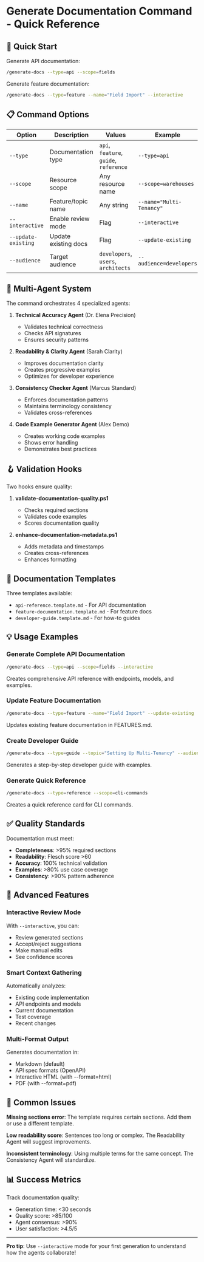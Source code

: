 # Generate Documentation Command - Quick Reference

## 🚀 Quick Start

Generate API documentation:
```bash
/generate-docs --type=api --scope=fields
```

Generate feature documentation:
```bash
/generate-docs --type=feature --name="Field Import" --interactive
```

## 📋 Command Options

| Option | Description | Values | Example |
|--------|-------------|---------|---------|
| `--type` | Documentation type | `api`, `feature`, `guide`, `reference` | `--type=api` |
| `--scope` | Resource scope | Any resource name | `--scope=warehouses` |
| `--name` | Feature/topic name | Any string | `--name="Multi-Tenancy"` |
| `--interactive` | Enable review mode | Flag | `--interactive` |
| `--update-existing` | Update existing docs | Flag | `--update-existing` |
| `--audience` | Target audience | `developers`, `users`, `architects` | `--audience=developers` |

## 🤖 Multi-Agent System

The command orchestrates 4 specialized agents:

1. **Technical Accuracy Agent** (Dr. Elena Precision)
   - Validates technical correctness
   - Checks API signatures
   - Ensures security patterns

2. **Readability & Clarity Agent** (Sarah Clarity)
   - Improves documentation clarity
   - Creates progressive examples
   - Optimizes for developer experience

3. **Consistency Checker Agent** (Marcus Standard)
   - Enforces documentation patterns
   - Maintains terminology consistency
   - Validates cross-references

4. **Code Example Generator Agent** (Alex Demo)
   - Creates working code examples
   - Shows error handling
   - Demonstrates best practices

## 🪝 Validation Hooks

Two hooks ensure quality:

1. **validate-documentation-quality.ps1**
   - Checks required sections
   - Validates code examples
   - Scores documentation quality

2. **enhance-documentation-metadata.ps1**
   - Adds metadata and timestamps
   - Creates cross-references
   - Enhances formatting

## 📝 Documentation Templates

Three templates available:
- `api-reference.template.md` - For API documentation
- `feature-documentation.template.md` - For feature docs
- `developer-guide.template.md` - For how-to guides

## 💡 Usage Examples

### Generate Complete API Documentation
```bash
/generate-docs --type=api --scope=fields --interactive
```
Creates comprehensive API reference with endpoints, models, and examples.

### Update Feature Documentation
```bash
/generate-docs --type=feature --name="Field Import" --update-existing
```
Updates existing feature documentation in FEATURES.md.

### Create Developer Guide
```bash
/generate-docs --type=guide --topic="Setting Up Multi-Tenancy" --audience=developers
```
Generates a step-by-step developer guide with examples.

### Generate Quick Reference
```bash
/generate-docs --type=reference --scope=cli-commands
```
Creates a quick reference card for CLI commands.

## ✅ Quality Standards

Documentation must meet:
- **Completeness**: >95% required sections
- **Readability**: Flesch score >60
- **Accuracy**: 100% technical validation
- **Examples**: >80% use case coverage
- **Consistency**: >90% pattern adherence

## 🔧 Advanced Features

### Interactive Review Mode
With `--interactive`, you can:
- Review generated sections
- Accept/reject suggestions
- Make manual edits
- See confidence scores

### Smart Context Gathering
Automatically analyzes:
- Existing code implementation
- API endpoints and models
- Current documentation
- Test coverage
- Recent changes

### Multi-Format Output
Generates documentation in:
- Markdown (default)
- API spec formats (OpenAPI)
- Interactive HTML (with --format=html)
- PDF (with --format=pdf)

## 🚨 Common Issues

**Missing sections error**:
The template requires certain sections. Add them or use a different template.

**Low readability score**:
Sentences too long or complex. The Readability Agent will suggest improvements.

**Inconsistent terminology**:
Using multiple terms for the same concept. The Consistency Agent will standardize.

## 📊 Success Metrics

Track documentation quality:
- Generation time: <30 seconds
- Quality score: >85/100
- Agent consensus: >90%
- User satisfaction: >4.5/5

---

**Pro tip**: Use `--interactive` mode for your first generation to understand how the agents collaborate!